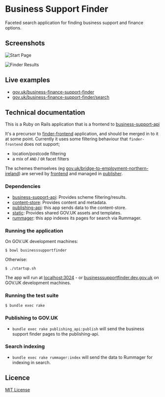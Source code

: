 # Business Support Finder

Faceted search application for finding business support and finance options.

## Screenshots

![Start Page](docs/assets/bsf-start.png)

![Finder Results](docs/assets/bsf-finder.png)


## Live examples

- [gov.uk/business-finance-support-finder](https://www.gov.uk/business-finance-support-finder)
- [gov.uk/business-finance-support-finder/search](https://www.gov.uk/business-finance-support-finder/search)


## Technical documentation

This is a Ruby on Rails application that is a frontend to [business-support-api](https://github.com/alphagov/business-support-api)

It's a precursor to [finder-frontend](https://github.com/alphagov/finder-frontend) application, and should be merged in to it at some point. Currently it uses some filtering behaviour that `finder-frontend` does not support;

- location/postcode filtering
- a mix of `AND` / `OR` facet filters

The schemes themselves (eg [gov.uk/bridge-to-employment-northern-ireland](https://www.gov.uk/bridge-to-employment-northern-ireland)) are served by [frontend](https://github.com/alphagov/frontend) and managed in [publisher](https://github.com/alphagov/publisher).

### Dependencies

- [business-support-api](https://github.com/alphagov/business-support-api): Provides scheme filtering/results.
- [content-store](https://github.com/alphagov/content-store): Provides content and metadata.
- [publishing-api](https://github.com/alphagov/publishing-api): this app sends data to the content-store.
- [static](https://github.com/alphagov/static): Provides shared GOV.UK assets and templates.
- [rummager](https://github.com/alphagov/rummager): this app indexes its pages for search via Rummager.

### Running the application

On GOV.UK development machines:

```
$ bowl businesssupportfinder
```

Otherwise:

```
$ ./startup.sh
```

The app will run at [localhost:3024](http://localhost:3024) - or [businesssupportfinder.dev.gov.uk](http://businesssupportfinder.dev.gov.uk) on GOV.UK development machines.

### Running the test suite

```
$ bundle exec rake
```

### Publishing to GOV.UK

- `bundle exec rake publishing_api:publish` will send the business support finder pages to the publishing-api.

### Search indexing

- `bundle exec rake rummager:index` will send the data to Rummager for indexing in search.

## Licence

[MIT License](LICENCE)
